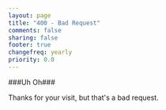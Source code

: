 ```yaml
---
layout: page
title: "400 - Bad Request"
comments: false
sharing: false
footer: true
changefreq: yearly
priority: 0.0
---
```


###Uh Oh###

Thanks for your visit, but that's a bad request.